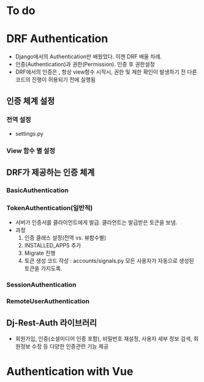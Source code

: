 # To do

# DRF Authentication

* Django에서의 Authentication만 배웠었다. 이젠 DRF 배울 차례.
* 인증(Authentication)과 권한(Permission). 인증 후 권한설정
* DRF에서의 인증은 , 항상 view함수 시작시, 권한 및 제한 확인이 발생하기 전 다른 코드의 진행이 허용되기 전에 실행됨

## 인증 체계 설정

### 전역 설정

* settings.py

### View 함수 별 설정



## DRF가 제공하는 인증 체계

### BasicAuthentication

### TokenAuthentication(일반적)

* 서버가 인증서를 클라이언트에게 발급. 클라언트는 발급받은 토큰을 보냄.
* 과정
  1. 인증 클래스 설정(전역 vs. 뷰함수별)
  2. INSTALLED_APPS 추가
  3. Migrate 진행
  4. 토큰 생성 코드 작성 : accounts/signals.py 모든 사용자가 자동으로 생성된 토큰을 가지도록.

### SessionAuthentication

### RemoteUserAuthentication 

## Dj-Rest-Auth 라이브러리

* 회원가입, 인증(소셜미디어 인증 포함), 비밀번호 재설정, 사용자 세부 정보 검색, 회원정보 수정 등 다양한 인증관련 기능 제공

# Authentication with Vue